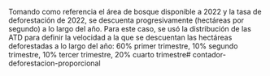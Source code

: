 Tomando como referencia el área de bosque disponible a 2022 y la tasa de deforestación de 2022, se descuenta progresivamente (hectáreas por segundo) a lo largo del año. Para este caso, se usó la distribución de las ATD para definir la velocidad a la que se descuentan las hectáreas deforestadas a lo largo del año: 60% primer trimestre, 10% segundo trimestre, 10% tercer trimestre, 20% cuarto trimestre# contador-deforestacion-proporcional
